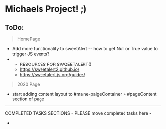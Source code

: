 # Michaels Project! ;)
 ## ToDo:
 > HomePage
 - Add more functionality to sweetAlert -- how to get Null or True value to trigger JS events?
 - - RESOURCES FOR SWQEETALERT()
    - https://sweetalert2.github.io/
    - https://sweetalert.js.org/guides/

 > 2020 Page
 - start adding content layout to #maine-paigeContainer >  #pageContent section of page
<hr>
COMPLETED TASKS SECTIONS    
- PLEASE move completed tasks here -

* 